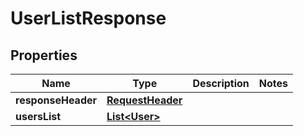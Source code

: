 
# UserListResponse

## Properties
Name | Type | Description | Notes
------------ | ------------- | ------------- | -------------
**responseHeader** | [**RequestHeader**](RequestHeader.md) |  | 
**usersList** | [**List&lt;User&gt;**](User.md) |  | 



